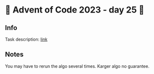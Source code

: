 # 🎄 Advent of Code 2023 - day 25 🎄

## Info

Task description: [link](https://adventofcode.com/2023/day/25)

## Notes

You may have to rerun the algo several times. Karger algo no guarantee.